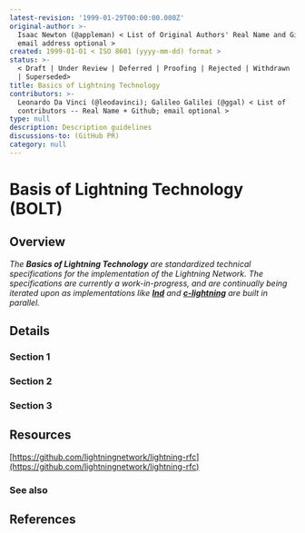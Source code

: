 ```yaml
---
latest-revision: '1999-01-29T00:00:00.000Z'
original-author: >-
  Isaac Newton (@appleman) < List of Original Authors' Real Name and Github;
  email address optional >
created: 1999-01-01 < ISO 8601 (yyyy-mm-dd) format >
status: >-
  < Draft | Under Review | Deferred | Proofing | Rejected | Withdrawn | Accepted
  | Superseded>
title: Basics of Lightning Technology
contributors: >-
  Leonardo Da Vinci (@leodavinci); Galileo Galilei (@ggal) < List of
  contributors -- Real Name + Github; email optional >
type: null
description: Description guidelines
discussions-to: (GitHub PR)
category: null
---
```


# Basis of Lightning Technology \(BOLT\)

## Overview

_The **Basics of Lightning Technology** are standardized technical specifications for the implementation of the Lightning Network. The specifications are currently a work-in-progress, and are continually being iterated upon as implementations like_ [_**lnd**_](../lightning-software/lnd/) _and_ [_**c-lightning**_](../lightning-software/c-lightning.md) _are built in parallel._

## Details

### Section 1

### Section 2

### Section 3

## Resources

[https://github.com/lightningnetwork/lightning-rfc](https://github.com/lightningnetwork/lightning-rfc)

### See also

## References

